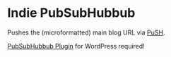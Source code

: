 # Indie PubSubHubbub

Pushes the (microformatted) main blog URL via [PuSH](https://indiewebcamp.com/PubSubHubbub).

[PubSubHubbub Plugin](https://wordpress.org/plugins/pubsubhubbub/) for WordPress required!
